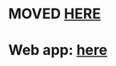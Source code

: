 # MOVED [HERE](https://github.com/Advik-B/Pretendabot)

# Web app: [here](https://pretendabot.anvil.app/)
